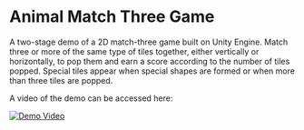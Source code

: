 # Animal Match Three Game

A two-stage demo of a 2D match-three game built on Unity Engine. Match three or more of the same type of tiles together, either vertically or horizontally, to pop them and earn a score according to the number of tiles popped. Special tiles appear when special shapes are formed or when more than three tiles are popped.

A video of the demo can be accessed here:

[![Demo Video](https://img.youtube.com/vi/6UaLzhm88So/0.jpg)](https://youtu.be/6UaLzhm88So)

